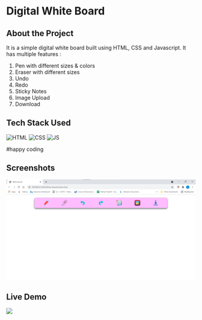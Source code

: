 # Digital White Board

## About the Project
It is a simple digital white board built using HTML, CSS and Javascript. It has multiple features : 

1. Pen with different sizes & colors
2. Eraser with different sizes
3. Undo
4. Redo
5. Sticky Notes
6. Image Upload
7. Download


## Tech Stack Used


![HTML](https://img.shields.io/badge/html5%20-%23E34F26.svg?&style=for-the-badge&logo=html5&logoColor=white)
![CSS](https://img.shields.io/badge/css3%20-%231572B6.svg?&style=for-the-badge&logo=css3&logoColor=white)
![JS](https://img.shields.io/badge/javascript%20-%23323330.svg?&style=for-the-badge&logo=javascript&logoColor=%23F7DF1E)


#happy coding
## Screenshots

<img src="./Screenshots/ss1.png" />

## Live Demo

<img src="./Screenshots/demo.gif" />
